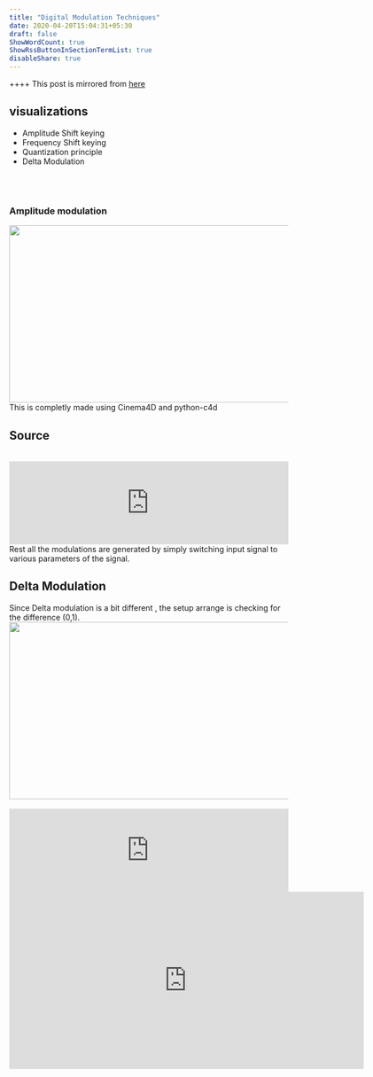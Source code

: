```yaml
---
title: "Digital Modulation Techniques"
date: 2020-04-20T15:04:31+05:30
draft: false
ShowWordCount: true
ShowRssButtonInSectionTermList: true
disableShare: true
---
```


++++ This post is mirrored from [here](https://vonneumannscientia.pythonanywhere.com/post/20/)

<h2> visualizations </h2>
<ul>
<li> Amplitude Shift keying </li>
<li> Frequency Shift keying </li>
<li> Quantization principle  </li>
<li> Delta Modulation  </li>
</ul>
<br>
<br>
<h3> Amplitude modulation </h3>
<img src="https://i.imgur.com/Ex0BkRw.png" width=640px height=320px >
<br>
This is completly made using Cinema4D and python-c4d
<h2> Source </h2>
<br>
<iframe src="https://pastebin.com/embed_iframe/04fNpLx9" style="border:none;width:100%"></iframe>
<br>
Rest all the modulations are generated by simply switching input signal to various parameters of the signal.

<br>
<h2> Delta Modulation </h2>
Since Delta modulation is a bit different , the setup arrange is checking for the difference (0,1).
<br>
<img src="https://i.imgur.com/UiHTMNK.png" width=640px height=320px>
<br>
<br>
<iframe src="https://pastebin.com/embed_iframe/7eJ5zR59" style="border:none;width:100%"></iframe>
<br>

<iframe width="640" height="320" src="https://www.youtube.com/embed/yjQT0C5cs38" frameborder="0" allow="accelerometer; autoplay; encrypted-media; gyroscope; picture-in-picture" allowfullscreen></iframe>
